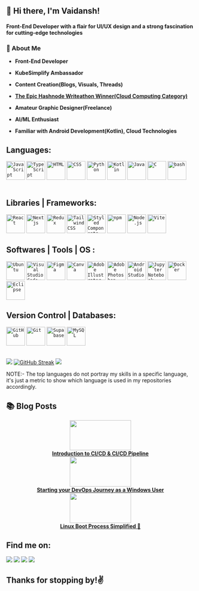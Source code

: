 ## 👋 Hi there, I'm Vaidansh!

#### Front-End Developer with a flair for UI/UX design and a strong fascination for cutting-edge technologies

### 🚀 About Me

- **Front-End Developer**

- **KubeSimplify Ambassador**

- **Content Creation(Blogs, Visuals, Threads)**

- <a href = 'https://townhall.hashnode.com/the-epic-hashnode-writeathon-the-winners' target="_blank"> **The Epic Hashnode Writeathon Winner(Cloud Computing Category)** </a>

- **Amateur Graphic Designer(Freelance)**

- **AI/ML Enthusiast**

- **Familiar with Android Development(Kotlin), Cloud Technologies**

## Languages:
<div >
	<code><img width="50" src="https://user-images.githubusercontent.com/25181517/117447155-6a868a00-af3d-11eb-9cfe-245df15c9f3f.png" alt="JavaScript" title="JavaScript"/></code>
	<code><img width="50" src="https://user-images.githubusercontent.com/25181517/183890598-19a0ac2d-e88a-4005-a8df-1ee36782fde1.png" alt="TypeScript" title="TypeScript"/></code>
	<code><img width="50" src="https://user-images.githubusercontent.com/25181517/192158954-f88b5814-d510-4564-b285-dff7d6400dad.png" alt="HTML" title="HTML"/></code>
	<code><img width="50" src="https://user-images.githubusercontent.com/25181517/183898674-75a4a1b1-f960-4ea9-abcb-637170a00a75.png" alt="CSS" title="CSS"/></code>
	<code><img width="50" src="https://user-images.githubusercontent.com/25181517/183423507-c056a6f9-1ba8-4312-a350-19bcbc5a8697.png" alt="Python" title="Python"/></code>
	<code><img width="50" src="https://user-images.githubusercontent.com/25181517/185062810-7ee0c3d2-17f2-4a98-9d8a-a9576947692b.png" alt="Kotlin" title="Kotlin"/></code>
	<code><img width="50" src="https://user-images.githubusercontent.com/25181517/117201156-9a724800-adec-11eb-9a9d-3cd0f67da4bc.png" alt="Java" title="Java"/></code>
	<code><img width="50" src="https://user-images.githubusercontent.com/25181517/192106070-46255bcf-65e6-4c6b-a296-bf8d0d8fb2a7.png" alt="C" title="C"/></code>
 <code><img width="50" src="https://user-images.githubusercontent.com/25181517/192158606-7c2ef6bd-6e04-47cf-b5bc-da2797cb5bda.png" alt="bash" title="bash"/></code>
</div>
<br>

## Libraries | Frameworks: 
<div>
	<code><img width="50" src="https://user-images.githubusercontent.com/25181517/183897015-94a058a6-b86e-4e42-a37f-bf92061753e5.png" alt="React" title="React"/></code>
	<code><img width="50" src="https://skillicons.dev/icons?i=nextjs" alt='Nextjs' title = 'Nextjs'/></code>
	<code><img width="50" src="https://user-images.githubusercontent.com/25181517/187896150-cc1dcb12-d490-445c-8e4d-1275cd2388d6.png" alt="Redux" title="Redux"/></code>
	<code><img width="50" src="https://user-images.githubusercontent.com/25181517/202896760-337261ed-ee92-4979-84c4-d4b829c7355d.png" alt="Tailwind CSS" title="Tailwind CSS"/></code>
	<code><img width="50" src="https://skillicons.dev/icons?i=styledcomponents" alt='Styled Components' title = 'Styled Components'/></code>
	<code><img width="50" src="https://user-images.githubusercontent.com/25181517/121401671-49102800-c959-11eb-9f6f-74d49a5e1774.png" alt="npm" title="npm"/></code>
	<code><img width="50" src="https://user-images.githubusercontent.com/25181517/183568594-85e280a7-0d7e-4d1a-9028-c8c2209e073c.png" alt="Node.js" title="Node.js"/></code>
	<code><img width="50" src="https://github.com/marwin1991/profile-technology-icons/assets/62091613/b40892ef-efb8-4b0e-a6b5-d1cfc2f3fc35" alt="Vite" title="Vite"/></code>
</div>

## Softwares | Tools | OS :
<div>
	<code><img width="50" src="https://user-images.githubusercontent.com/25181517/186884153-99edc188-e4aa-4c84-91b0-e2df260ebc33.png" alt="Ubuntu" title="Ubuntu"/></code>
	<code><img width="50" src="https://user-images.githubusercontent.com/25181517/192108891-d86b6220-e232-423a-bf5f-90903e6887c3.png" alt="Visual Studio Code" title="Visual Studio Code"/></code>
	<code><img width="50" src="https://skillicons.dev/icons?i=figma" alt='Figma' title = 'Figma'/></code>
	<code><img width="50" src="https://github.com/marwin1991/profile-technology-icons/assets/136815194/02494c7c-de6a-43a6-9293-6369696842ed" alt="Canva" title="Canva"/></code>
	<code><img width="50" src="https://skillicons.dev/icons?i=ai" alt='Adobe Illustrator' title = 'Adobe Illustrator'/></code>
	<code><img width="50" src="https://skillicons.dev/icons?i=ps" alt='Adobe Photoshop' title = 'Adobe Photoshop'/></code>
	<code><img width="50" src="https://user-images.githubusercontent.com/25181517/192108895-20dc3343-43e3-4a54-a90e-13a4abbc57b9.png" alt="Android Studio" title="Android Studio"/></code>
	<code><img width="50" src="https://user-images.githubusercontent.com/25181517/183914128-3fc88b4a-4ac1-40e6-9443-9a30182379b7.png" alt="Jupyter Notebook" title="Jupyter Notebook"/></code>
	<code><img width="50" src="https://user-images.githubusercontent.com/25181517/117207330-263ba280-adf4-11eb-9b97-0ac5b40bc3be.png" alt="Docker" title="Docker"/></code>
	<code><img width="50" src="https://skillicons.dev/icons?i=eclipse" alt='Eclipse' title = 'Eclipse'/></code>
</div>

## Version Control | Databases:
<div>
	<code><img width="50" src="https://user-images.githubusercontent.com/25181517/192108374-8da61ba1-99ec-41d7-80b8-fb2f7c0a4948.png" alt="GitHub" title="GitHub"/></code>
	<code><img width="50" src="https://user-images.githubusercontent.com/25181517/192108372-f71d70ac-7ae6-4c0d-8395-51d8870c2ef0.png" alt="Git" title="Git"/></code>
	<code><img width="50" src="https://skillicons.dev/icons?i=supabase" alt='Supabase' title = 'Supabase'/></code>
	<code><img width="50" src="https://user-images.githubusercontent.com/25181517/183896128-ec99105a-ec1a-4d85-b08b-1aa1620b2046.png" alt="MySQL" title="MySQL"/></code>
</div>
<br>
<div>
	
![](http://github-profile-summary-cards.vercel.app/api/cards/repos-per-language?username=vaidanshbhardwaj&theme=2077)
[![GitHub Streak](https://streak-stats.demolab.com?user=vaidanshbhardwaj&theme=tokyonight-duo&hide_border=true)](https://git.io/streak-stats)
![](http://github-profile-summary-cards.vercel.app/api/cards/profile-details?username=vaidanshbhardwaj&theme=tokyonight)
</div>
NOTE:- The top languages do not portray my skills in a specific language, it's just a metric to show which language is used in my repositories accordingly.

## 📚 Blog Posts
<div align="center">
  <a href="https://blog.kubesimplify.com/introduction-to-cicd-and-cicd-pipeline" target="_blank">
	  <img src = 'https://cdn.hashnode.com/res/hashnode/image/upload/v1652007130723/pD3mV2_HY.png?w=1600&h=840&fit=crop&crop=entropy&auto=compress,format&format=webp' height = '80px' width = '164px'>
	  <br>
    <b>Introduction to CI/CD & CI/CD Pipeline</b>
  </a>
  <br>
  <a href="https://blog.kubesimplify.com/starting-your-devops-journey-as-a-windows-user" target="_blank">
	  <img src = 'https://cdn.hashnode.com/res/hashnode/image/upload/v1649179112257/fD09s4AqP.jpg?w=1600&h=840&fit=crop&crop=entropy&auto=compress,format&format=webp' height = '80px' width = '164px'>
	  <br>
    <b>Starting your DevOps Journey as a Windows User</b>
  </a>
  <br>
  <a href="https://blog.kubesimplify.com/linux-boot-process-simplified" target="_blank">
	  <img src = 'https://cdn.hashnode.com/res/hashnode/image/upload/v1656721249571/Him5RiJ40.png?w=1600&h=840&fit=crop&crop=entropy&auto=compress,format&format=webp' height = '80px' width = '164px'>
	  <br>
    <b>Linux Boot Process Simplified 🐧</b>
  </a>
</div>

## **Find me on:**
<p align="left"> 
<a href = "https://www.linkedin.com/in/vaidanshbhardwaj/"><img src="https://img.shields.io/badge/LinkedIn-0077B5?style=for-the-badge&logo=linkedin&logoColor=white"></a>
<a href = "https://twitter.com/vaidansh23"><img src="https://img.shields.io/badge/Twitter-1DA1F2?style=for-the-badge&logo=twitter&logoColor=white"></a>
<a href = "https://twitter.com/vaidansh23">
<a href = "https://hashnode.com/@vaidansh"> <img src = "https://img.shields.io/badge/Hashnode-2962FF?style=for-the-badge&logo=hashnode&logoColor=white"></a>
<a href = "https://linktr.ee/vaidansh"><img src = https://img.shields.io/badge/linktree-39E09B?style=for-the-badge&logo=linktree&logoColor=white></a>
</p>


## Thanks for stopping by!✌️

  
 
